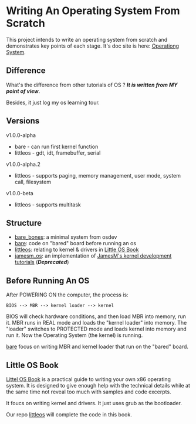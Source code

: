 Writing An Operating System From Scratch
========================================

This project intends to write an operating system from scratch
and demonstrates key points of each stage.
It's doc site is here:
[Operationg System](https://hzget.github.io/notes/os/).

Difference
----------

What's the difference from other tutorials of OS ?
***It is written from MY point of view***.

Besides, it just log my os learning tour.

Versions
--------

v1.0.0-alpha

 * bare - can run first kernel function
 * littleos - gdt, idt, framebuffer, serial

v1.0.0-alpha.2

 * littleos - supports paging, memory management, user mode, system call, filesystem

v1.0.0-beta

 * littleos - supports multitask

Structure
---------

* [bare_bones](./bare_bones): a minimal system from osdev
* [bare](./bare): code on "bared" board before running an os
* [littleos](./littleos): relating to kernel & drivers
in [Little OS Book][littleosbook]
* [jamesm_os](./jamesm_os): an implementation of
[JamesM's kernel development tutorials][tutorial] (***Deprecated***)

Before Running An OS
--------------------

After POWERING ON the computer, the process is:

    BIOS --> MBR --> kernel loader --> kernel

BIOS will check hardware conditions, and then load MBR into memory,
run it.
MBR runs in REAL mode and loads the "kernel loader" into memory.
The "loader" switches to PROTECTED mode and loads kernel
into memory and run it. Now the Operating System (the kernel) is running.

[bare](./bare) focus on writing MBR and kernel loader that
run on the "bared" board. 

Little OS Book
--------------

[Littel OS Book][littleosbook] is a practical guide to writing
your own x86 operating system. It is designed to give enough help
with the technical details while at the same time not reveal
too much with samples and code excerpts.

It foucs on writing kernel and drivers. It just uses grub as
the bootloader.

Our repo [littleos](./littleos) will complete the code in this book.

[littleosbook]: https://littleosbook.github.io/
[tutorial]: http://www.jamesmolloy.co.uk/tutorial_html/
